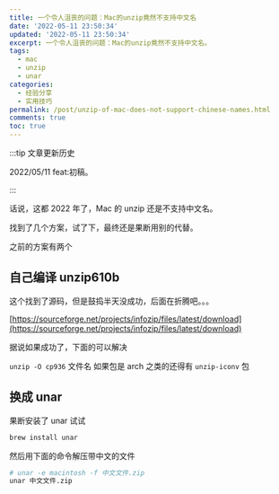 ```yaml
---
title: 一个令人沮丧的问题：Mac的unzip竟然不支持中文名
date: '2022-05-11 23:50:34'
updated: '2022-05-11 23:50:34'
excerpt: 一个令人沮丧的问题：Mac的unzip竟然不支持中文名。
tags:
  - mac
  - unzip
  - unar
categories:
  - 经验分享
  - 实用技巧
permalink: /post/unzip-of-mac-does-not-support-chinese-names.html
comments: true
toc: true
---
```

:::tip 文章更新历史

2022/05/11 feat:初稿。

:::

话说，这都 2022 年了，Mac 的 unzip 还是不支持中文名。

找到了几个方案，试了下，最终还是果断用别的代替。

之前的方案有两个

## 自己编译 unzip610b

这个找到了源码，但是鼓捣半天没成功，后面在折腾吧。。。

[https://sourceforge.net/projects/infozip/files/latest/download](https://sourceforge.net/projects/infozip/files/latest/download)

据说如果成功了，下面的可以解决

`unzip -O cp936` 文件名
如果包是 arch 之类的还得有 `unzip-iconv` 包

## 换成 unar

果断安装了 unar 试试

```bash
brew install unar
```

然后用下面的命令解压带中文的文件

```bash
# unar -e macintosh -f 中文文件.zip
unar 中文文件.zip
```